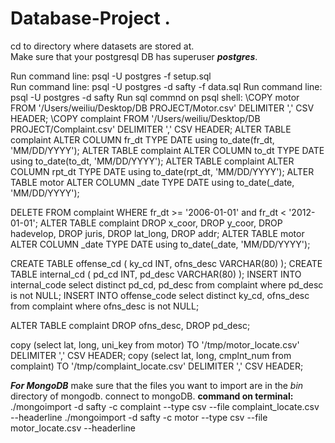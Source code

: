 # Database-Project . 
cd to directory where datasets are stored at.   
Make sure that your postgresql DB has superuser ***postgres***.

Run command line: psql -U postgres -f setup.sql   
Run command line: psql -U postgres -d safty -f data.sql
Run command line: psql -U postgres -d safty
Run sql commnd on psql shell:
\COPY motor FROM '/Users/weiliu/Desktop/DB PROJECT/Motor.csv' DELIMITER ',' CSV HEADER;
\COPY complaint FROM '/Users/weiliu/Desktop/DB PROJECT/Complaint.csv' DELIMITER ',' CSV HEADER;
ALTER TABLE complaint ALTER COLUMN fr_dt TYPE DATE using to_date(fr_dt, 'MM/DD/YYYY');
ALTER TABLE complaint ALTER COLUMN to_dt TYPE DATE using to_date(to_dt, 'MM/DD/YYYY');
ALTER TABLE complaint ALTER COLUMN rpt_dt TYPE DATE using to_date(rpt_dt, 'MM/DD/YYYY');
ALTER TABLE motor ALTER COLUMN _date TYPE DATE using to_date(_date, 'MM/DD/YYYY');

DELETE FROM complaint WHERE fr_dt >= '2006-01-01' and fr_dt < '2012-01-01';
ALTER TABLE complaint DROP x_coor, DROP y_coor, DROP hadevelop, DROP juris, DROP lat_long, DROP addr;
ALTER TABLE motor ALTER COLUMN _date TYPE DATE using to_date(_date, 'MM/DD/YYYY');

CREATE TABLE offense_cd ( ky_cd INT, ofns_desc VARCHAR(80) );
CREATE TABLE internal_cd ( pd_cd INT, pd_desc VARCHAR(80) );
INSERT INTO internal_code select distinct pd_cd, pd_desc from complaint where pd_desc is not NULL;
INSERT INTO offense_code select distinct ky_cd, ofns_desc from complaint where ofns_desc is not NULL;

ALTER TABLE complaint DROP ofns_desc, DROP pd_desc;

copy (select lat, long, uni_key from motor) TO '/tmp/motor_locate.csv' DELIMITER ',' CSV HEADER;
copy (select lat, long, cmplnt_num from complaint) TO '/tmp/complaint_locate.csv' DELIMITER ',' CSV HEADER;



***For MongoDB***
make sure that the files you want to import are in the *bin* directory of mongodb.
connect to mongoDB.
**command on terminal:**
./mongoimport -d safty -c complaint --type csv --file complaint_locate.csv --headerline
./mongoimport -d safty -c motor --type csv --file motor_locate.csv --headerline
